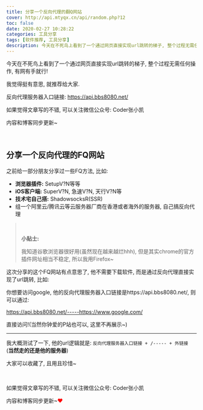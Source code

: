 ```yaml
---
title: 分享一个反向代理的翻Q网站
cover: http://api.mtyqx.cn/api/random.php?12
toc: false
date: 2020-02-27 10:28:22
categories: 工具分享
tags: [软件推荐, 工具分享]
description: 今天在不死鸟上看到了一个通过网页直接实现url跳转的梯子, 整个过程无需任何操作, 有网有手就行! 觉得挺有意思, 就推荐给大家.
---
```


今天在不死鸟上看到了一个通过网页直接实现url跳转的梯子, 整个过程无需任何操作, 有网有手就行!

我觉得挺有意思, 就推荐给大家.

反向代理服务器入口链接: https://api.bbs8080.net/

如果觉得文章写的不错, 可以关注微信公众号: Coder张小凯

内容和博客同步更新~

<br/>

<!--more-->

## 分享一个反向代理的FQ网站

之前给一部分朋友分享过一些FQ方法, 比如:

-   **浏览器插件:** SetupV?N等等
-   **iOS客户端:** SuperV?N, 急速V?N, 天行V?N等
-   **技术宅自己搭:** ShadowsocksR(SSR)
-   组一个阿里云/腾讯云等云服务器厂商在香港或者海外的服务器, 自己搞反向代理

><br/>
>
>**小贴士:**
>
>我知道谷歌浏览器很好用(虽然现在越来越烂hhh), 但是其实chrome的官方插件网址相当不稳定, 所以我用Firefox~

这次分享的这个FQ网站有点意思了, 他不需要下载软件, 而是通过反向代理直接实现了url跳转, 比如:

你想要访问google, 他的反向代理服务器入口链接是https://api.bbs8080.net/, 则可以通过:

https://api.bbs8080.net/-----https://www.google.com/

直接访问!(当然你钟爱的P站也可以, 这里不再展示~)

****

我大概测试了一下, 他的url逻辑就是: `反向代理服务器入口链接 + /----- + 外链接` (**当然走的还是他的服务器**)

大家可以收藏了, 且用且珍惜~

<br/>

如果觉得文章写的不错, 可以关注微信公众号: Coder张小凯

内容和博客同步更新~<font color="#f00">❤</font>

<br/>
